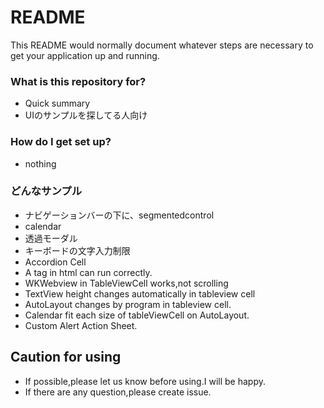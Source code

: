 # README #

This README would normally document whatever steps are necessary to get your application up and running.

### What is this repository for? ###

* Quick summary
* UIのサンプルを探してる人向け


### How do I get set up? ###

* nothing

### どんなサンプル
* ナビゲーションバーの下に、segmentedcontrol
* calendar
* 透過モーダル
* キーボードの文字入力制限
* Accordion Cell
* A tag in html can run correctly.
* WKWebview in TableViewCell works,not scrolling
* TextView height changes automatically in tableview cell
* AutoLayout changes by program in tableview cell.
* Calendar fit each size of tableViewCell on AutoLayout.
* Custom Alert Action Sheet.

## Caution for using 
* If possible,please let us know before using.I will be happy.
* If there are any question,please create issue.
